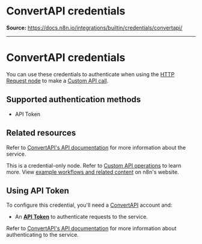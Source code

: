 # ConvertAPI credentials

**Source:** https://docs.n8n.io/integrations/builtin/credentials/convertapi/

---

# ConvertAPI credentials

You can use these credentials to authenticate when using the [HTTP Request node](../../core-nodes/n8n-nodes-base.httprequest/) to make a [Custom API call](../../../custom-operations/).

## Supported authentication methods

- API Token

## Related resources

Refer to [ConvertAPI's API documentation](https://docs.convertapi.com/docs/getting-started) for more information about the service.

This is a credential-only node. Refer to [Custom API operations](../../../custom-operations/) to learn more. View [example workflows and related content](https://n8n.io/integrations/convertapi/) on n8n's website.

## Using API Token

To configure this credential, you'll need a [ConvertAPI](https://www.convertapi.com/a/signin) account and:

- An [**API Token**](https://docs.convertapi.com/docs/api-tokens) to authenticate requests to the service.

Refer to [ConvertAPI's API documentation](https://docs.convertapi.com/docs/authentication) for more information about authenticating to the service.
